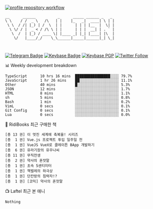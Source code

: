 [![profile repository workflow](https://github.com/vbalien/vbalien/actions/workflows/push.yml/badge.svg)](https://github.com/vbalien/vbalien/actions/workflows/push.yml)
```
__      ______          _      _____ ______ _   _ 
\ \    / /  _ \   /\   | |    |_   _|  ____| \ | |
 \ \  / /| |_) | /  \  | |      | | | |__  |  \| |
  \ \/ / |  _ < / /\ \ | |      | | |  __| | . ` |
   \  /  | |_) / ____ \| |____ _| |_| |____| |\  |
    \/   |____/_/    \_\______|_____|______|_| \_|
                                                  
                                                  
```
[![Telegram Badge](https://img.shields.io/badge/-Telegram-2CA5E0?logo=telegram)](https://t.me/vbalien)
[![Keybase Badge](https://img.shields.io/badge/-Keybase-33A0FF?logo=keybase&logoColor=white)](https://keybase.io/vbalien)
[![Keybase PGP](https://img.shields.io/keybase/pgp/vbalien)](http://sks.pod02.fleetstreetops.com/pks/lookup?search=0xE98CF73DE1E36F7D1B8A383AFD987F8DBE513071&fingerprint=on&op=index)
[![Twitter Follow](https://img.shields.io/twitter/follow/_elnyan)](https://twitter.com/_elnyan)

📊 Weekly development breakdown
```
TypeScript      10 hrs 16 mins  ████████████████░░░░ 79.7%
JavaScript      1 hr 26 mins    ██░░░░░░░░░░░░░░░░░░ 11.1%
Other           40 mins         █░░░░░░░░░░░░░░░░░░░ 5.3%
JSON            12 mins         ░░░░░░░░░░░░░░░░░░░░ 1.7%
HTML            8 mins          ░░░░░░░░░░░░░░░░░░░░ 1.1%
sh              5 mins          ░░░░░░░░░░░░░░░░░░░░ 0.8%
Bash            1 min           ░░░░░░░░░░░░░░░░░░░░ 0.2%
VimL            0 secs          ░░░░░░░░░░░░░░░░░░░░ 0.1%
Git Config      0 secs          ░░░░░░░░░░░░░░░░░░░░ 0.1%
Lua             0 secs          ░░░░░░░░░░░░░░░░░░░░ 0.0%
```
📖 RidiBooks 최근 구매한 책
```
[총 13 권] 이 멋진 세계에 축복을! 시리즈 
[총  1 권] Vue.js 프로젝트 투입 일주일 전 
[총  1 권] VueJS VueX로 클레이튼 BApp 개발하기 
[총  6 권] 유라기장의 유우나씨 
[총 11 권] 무직전생 
[총  2 권] 약사의 혼잣말 
[총  1 권] 초속 5센티미터 
[총  1 권] 책벌레의 하극상 
[총  1 권] 단칸방의 침략자!? 
[총  1 권] [코믹] 약사의 혼잣말 
```
📺 Laftel 최근 본 애니
```
Nothing
```
